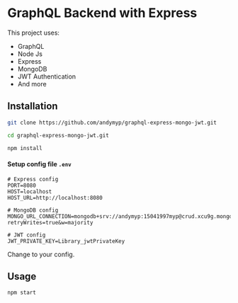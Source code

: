# GraphQL Backend with Express

This project uses:

- GraphQL
- Node Js
- Express
- MongoDB
- JWT Authentication
- And more

## Installation

```bash
git clone https://github.com/andymyp/graphql-express-mongo-jwt.git
```

```bash
cd graphql-express-mongo-jwt.git
```

```bash
npm install
```

#### Setup config file `.env`

```text
# Express config
PORT=8080
HOST=localhost
HOST_URL=http://localhost:8080

# MongoDB config
MONGO_URL_CONNECTION=mongodb+srv://andymyp:15041997myp@crud.xcu9g.mongodb.net/graphql?retryWrites=true&w=majority

# JWT config
JWT_PRIVATE_KEY=Library_jwtPrivateKey
```

Change to your config.

## Usage

```bash
npm start
```
